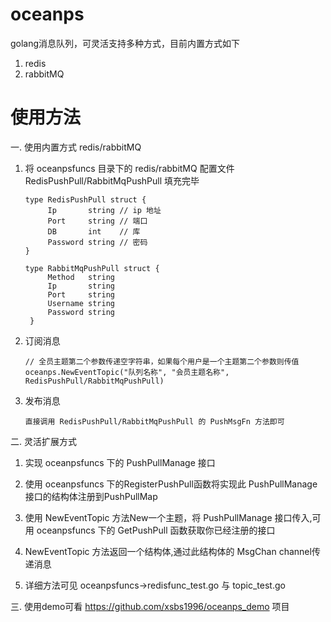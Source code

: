 # oceanps
golang消息队列，可灵活支持多种方式，目前内置方式如下
1. redis
2. rabbitMQ 

# 使用方法
一. 使用内置方式 redis/rabbitMQ
1. 将 oceanpsfuncs 目录下的 redis/rabbitMQ 配置文件 RedisPushPull/RabbitMqPushPull 填充完毕
   ```
   type RedisPushPull struct {
        Ip       string // ip 地址
        Port     string // 端口
        DB       int    // 库
        Password string // 密码
   }
   
   type RabbitMqPushPull struct {
	    Method   string
	    Ip       string
	    Port     string
	    Username string
	    Password string
    }
   ```
2. 订阅消息
   ```
   // 全员主题第二个参数传递空字符串，如果每个用户是一个主题第二个参数则传值
   oceanps.NewEventTopic("队列名称", "会员主题名称", RedisPushPull/RabbitMqPushPull)
    ```

3. 发布消息 
    ```
    直接调用 RedisPushPull/RabbitMqPushPull 的 PushMsgFn 方法即可
    ```
   
二. 灵活扩展方式

1. 实现 oceanpsfuncs 下的 PushPullManage 接口

2. 使用 oceanpsfuncs 下的RegisterPushPull函数将实现此 PushPullManage 接口的结构体注册到PushPullMap

3. 使用 NewEventTopic 方法New一个主题，将 PushPullManage 接口传入,可用 oceanpsfuncs 下的 GetPushPull 函数获取你已经注册的接口

4. NewEventTopic 方法返回一个结构体,通过此结构体的 MsgChan channel传递消息

5. 详细方法可见 oceanpsfuncs->redisfunc_test.go 与 topic_test.go

三. 使用demo可看 https://github.com/xsbs1996/oceanps_demo 项目
